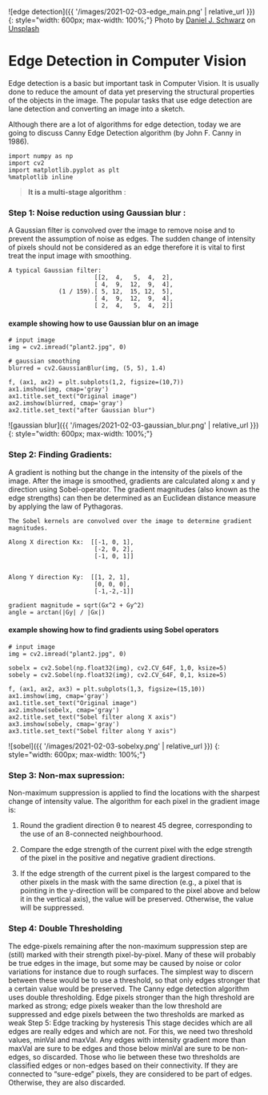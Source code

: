 ![edge detection]({{ '/images/2021-02-03-edge_main.png' | relative_url }})
{: style="width: 600px; max-width: 100%;"}
<span>Photo by <a href="https://unsplash.com/@danieljschwarz?utm_source=unsplash&amp;utm_medium=referral&amp;utm_content=creditCopyText">Daniel J. Schwarz</a> on <a href="https://unsplash.com/s/photos/city-night?utm_source=unsplash&amp;utm_medium=referral&amp;utm_content=creditCopyText">Unsplash</a></span>



# Edge Detection in Computer Vision

Edge detection is a basic but important task in Computer Vision. It is usually done to reduce the amount of data yet preserving the structural properties of the objects in the image. The popular tasks that use edge detection are lane detection and converting an image into a sketch.

Although there are a lot of algorithms for edge detection, today we are going to discuss Canny Edge Detection algorithm (by John F. Canny in 1986).


```
import numpy as np
import cv2
import matplotlib.pyplot as plt
%matplotlib inline
```
> **It is a multi-stage algorithm** :

### Step 1: Noise reduction using Gaussian blur :

A Gaussian filter is convolved over the image to remove noise and to prevent the assumption of noise as edges. The sudden change of intensity of pixels should not be considered as an edge therefore it is vital to first treat the input image with smoothing.


```
A typical Gaussian filter: 
                        [[2,  4,   5,  4,  2],
                        [ 4,  9,  12,  9,  4],
              (1 / 159).[ 5, 12,  15, 12,  5],
                        [ 4,  9,  12,  9,  4],
                        [ 2,  4,   5,  4,  2]]
```

#### example showing how to use Gaussian blur on an image

```
# input image
img = cv2.imread("plant2.jpg", 0)

# gaussian smoothing
blurred = cv2.GaussianBlur(img, (5, 5), 1.4) 

f, (ax1, ax2) = plt.subplots(1,2, figsize=(10,7))
ax1.imshow(img, cmap='gray')
ax1.title.set_text("Original image")
ax2.imshow(blurred, cmap='gray')
ax2.title.set_text("after Gaussian blur")
```
![gaussian blur]({{ '/images/2021-02-03-gaussian_blur.png' | relative_url }})
{: style="width: 600px; max-width: 100%;"}

### Step 2: Finding Gradients:


A gradient is nothing but the change in the intensity of the pixels of the image. After the image is smoothed, gradients are calculated along x and y direction using Sobel-operator. The gradient magnitudes (also known as the edge strengths) can then be determined as an Euclidean distance measure by applying the law of Pythagoras.

```
The Sobel kernels are convolved over the image to determine gradient magnitudes.

Along X direction Kx:  [[-1, 0, 1],
                        [-2, 0, 2],
                        [-1, 0, 1]]
 

Along Y direction Ky:  [[1, 2, 1],
                        [0, 0, 0],
                        [-1,-2,-1]]
                        
gradient magnitude = sqrt(Gx^2 + Gy^2)
angle = arctan(|Gy| / |Gx|)
```
#### example showing how to find gradients using Sobel operators

```
# input image
img = cv2.imread("plant2.jpg", 0)

sobelx = cv2.Sobel(np.float32(img), cv2.CV_64F, 1,0, ksize=5)
sobely = cv2.Sobel(np.float32(img), cv2.CV_64F, 0,1, ksize=5)

f, (ax1, ax2, ax3) = plt.subplots(1,3, figsize=(15,10))
ax1.imshow(img, cmap='gray')
ax1.title.set_text("Original image")
ax2.imshow(sobelx, cmap='gray')
ax2.title.set_text("Sobel filter along X axis")
ax3.imshow(sobely, cmap='gray')
ax3.title.set_text("Sobel filter along Y axis")

```

![sobel]({{ '/images/2021-02-03-sobelxy.png' | relative_url }})
{: style="width: 600px; max-width: 100%;"}



### Step 3: Non-max supression:

Non-maximum suppression is applied to find the locations with the sharpest change of intensity value. The algorithm for each pixel in the gradient image is:

  1) Round the gradient direction θ to nearest 45 degree, corresponding to the use of an 8-connected neighbourhood.

  2) Compare the edge strength of the current pixel with the edge strength of the pixel in the positive and negative gradient directions.

  3) If the edge strength of the current pixel is the largest compared to the other pixels in the mask with the same direction (e.g., a pixel that is pointing in the y-direction will be compared to the pixel above and below it in the vertical axis), the value will be preserved. Otherwise, the value will be suppressed.


### Step 4: Double Thresholding


The edge-pixels remaining after the non-maximum suppression step are (still) marked with their strength pixel-by-pixel. Many of these will probably be true edges in the image, but some may be caused by noise or color variations for instance due to rough surfaces. The simplest way to discern between these would be to use a threshold, so that only edges stronger that a certain value would be preserved. The Canny edge detection algorithm uses double thresholding. Edge pixels stronger than the high threshold are marked as strong; edge pixels weaker than the low threshold are suppressed and edge pixels between the two thresholds are marked as weak
Step 5: Edge tracking by hysteresis
This stage decides which are all edges are really edges and which are not. For this, we need two threshold values, minVal and maxVal. Any edges with intensity gradient more than maxVal are sure to be edges and those below minVal are sure to be non-edges, so discarded. Those who lie between these two thresholds are classified edges or non-edges based on their connectivity. If they are connected to “sure-edge” pixels, they are considered to be part of edges. Otherwise, they are also discarded.





